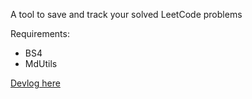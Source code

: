 A tool to save and track your solved LeetCode problems

Requirements:
- BS4
- MdUtils

[Devlog here](https://twitter.com/_JDXN/status/1758590040429535318)